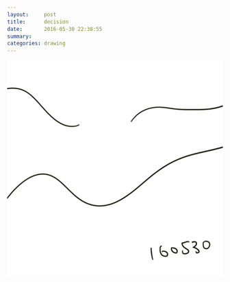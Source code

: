 ```yaml
---
layout:     post
title:      decision
date:       2016-05-30 22:38:55
summary:    
categories: drawing
---
```

![decision](/images/diary/decision.png "always feels good to make one.")
